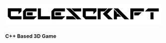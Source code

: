[logo]: assets/CelesCraft_logo.png "CelesCraft"
<!-- Logo Reference-->
![alt text][logo]
### C++ Based 3D Game
